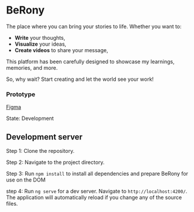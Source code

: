 # BeRony
The place where you can bring your stories to life. Whether you want to:

- **Write** your thoughts,
- **Visualize** your ideas,
- **Create videos** to share your message,

This platform has been carefully designed to showcase my learnings, memories, and more. 

So, why wait? Start creating and let the world see your work!

### Prototype

[Figma](https://www.figma.com/proto/MdKE4cZHqWNX5EfF0TskaQ/BeRony?node-id=17-27&t=LRWsNUp91I0YgKFk-1&scaling=contain&content-scaling=fixed&page-id=0%3A1&starting-point-node-id=17%3A27)

State: Development


## Development server

Step 1: Clone the repository.

Step 2: Navigate to the project directory.

Step 3: Run `npm install` to install all dependencies and prepare BeRony for use on the DOM

step 4: Run `ng serve` for a dev server. Navigate to `http://localhost:4200/`. The application will automatically reload if you change any of the source files.


